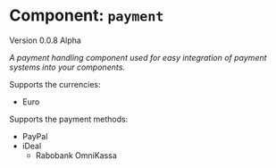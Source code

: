 # Component: `payment`
Version 0.0.8 Alpha

_A payment handling component used for easy integration of payment systems into your components._

Supports the currencies:
* Euro

Supports the payment methods:
* PayPal
* iDeal
  - Rabobank OmniKassa
